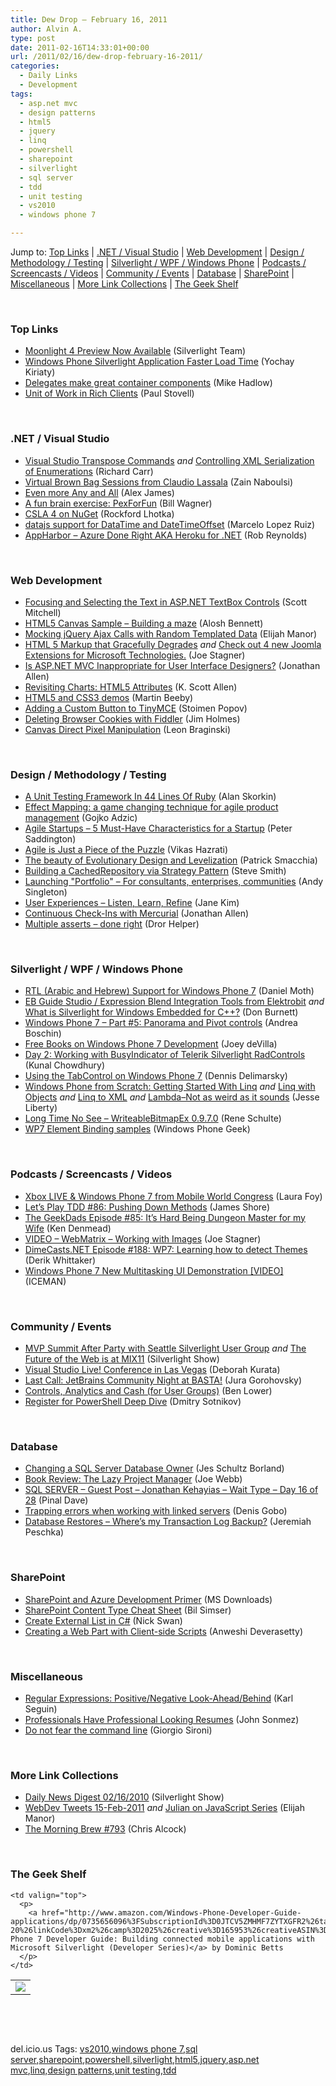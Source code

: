 ```yaml
---
title: Dew Drop – February 16, 2011
author: Alvin A.
type: post
date: 2011-02-16T14:33:01+00:00
url: /2011/02/16/dew-drop-february-16-2011/
categories:
  - Daily Links
  - Development
tags:
  - asp.net mvc
  - design patterns
  - html5
  - jquery
  - linq
  - powershell
  - sharepoint
  - silverlight
  - sql server
  - tdd
  - unit testing
  - vs2010
  - windows phone 7

---
```

Jump to: [Top Links][1] | [.NET / Visual Studio][2] | [Web Development][3] | [Design / Methodology / Testing][4] | [Silverlight / WPF / Windows Phone][5] | [Podcasts / Screencasts / Videos][6] | [Community / Events][7] | [Database][8] | [SharePoint][9] | [Miscellaneous][10] | [More Link Collections][11] | [The Geek Shelf][12] 

&#160;

### <a name="top"></a>Top Links

  * [Moonlight 4 Preview Now Available][13] (Silverlight Team)
  * [Windows Phone Silverlight Application Faster Load Time][14] (Yochay Kiriaty)
  * [Delegates make great container components][15] (Mike Hadlow)
  * [Unit of Work in Rich Clients][16] (Paul Stovell)

&#160;

### <a name="dotnet"></a>.NET / Visual Studio

  * [Visual Studio Transpose Commands][17] _and_ [Controlling XML Serialization of Enumerations][18] (Richard Carr)
  * [Virtual Brown Bag Sessions from Claudio Lassala][19] (Zain Naboulsi)
  * [Even more Any and All][20] (Alex James)
  * [A fun brain exercise: PexForFun][21] (Bill Wagner)
  * [CSLA 4 on NuGet][22] (Rockford Lhotka)
  * [datajs support for DataTime and DateTimeOffset][23] (Marcelo Lopez Ruiz)
  * [AppHarbor &#8211; Azure Done Right AKA Heroku for .NET][24] (Rob Reynolds)

&#160;

### <a name="web"></a>Web Development

  * [Focusing and Selecting the Text in ASP.NET TextBox Controls][25] (Scott Mitchell)
  * [HTML5 Canvas Sample – Building a maze][26] (Alosh Bennett)
  * [Mocking jQuery Ajax Calls with Random Templated Data][27] (Elijah Manor)
  * [HTML 5 Markup that Gracefully Degrades][28] _and_ [Check out 4 new Joomla Extensions for Microsoft Technologies.][29] (Joe Stagner)
  * [Is ASP.NET MVC Inappropriate for User Interface Designers?][30] (Jonathan Allen)
  * [Revisiting Charts: HTML5 Attributes][31] (K. Scott Allen)
  * [HTML5 and CSS3 demos][32] (Martin Beeby)
  * [Adding a Custom Button to TinyMCE][33] (Stoimen Popov)
  * [Deleting Browser Cookies with Fiddler][34] (Jim Holmes)
  * [Canvas Direct Pixel Manipulation][35] (Leon Braginski)

&#160;

### <a name="design"></a>Design / Methodology / Testing

  * [A Unit Testing Framework In 44 Lines Of Ruby][36] (Alan Skorkin)
  * [Effect Mapping: a game changing technique for agile product management][37] (Gojko Adzic)
  * [Agile Startups – 5 Must-Have Characteristics for a Startup][38] (Peter Saddington)
  * [Agile is Just a Piece of the Puzzle][39] (Vikas Hazrati)
  * [The beauty of Evolutionary Design and Levelization][40] (Patrick Smacchia)
  * [Building a CachedRepository via Strategy Pattern][41] (Steve Smith)
  * [Launching "Portfolio" &#8211; For consultants, enterprises, communities][42] (Andy Singleton)
  * [User Experiences – Listen, Learn, Refine][43] (Jane Kim)
  * [Continuous Check-Ins with Mercurial][44] (Jonathan Allen)
  * [Multiple asserts – done right][45] (Dror Helper)

&#160;

### <a name="silverlight"></a>Silverlight / WPF / Windows Phone

  * [RTL (Arabic and Hebrew) Support for Windows Phone 7][46] (Daniel Moth)
  * [EB Guide Studio / Expression Blend Integration Tools from Elektrobit][47] _and_ [What is Silverlight for Windows Embedded for C++?][48] (Don Burnett)
  * [Windows Phone 7 &#8211; Part #5: Panorama and Pivot controls][49] (Andrea Boschin)
  * [Free Books on Windows Phone 7 Development][50] (Joey deVilla)
  * [Day 2: Working with BusyIndicator of Telerik Silverlight RadControls][51] (Kunal Chowdhury)
  * [Using the TabControl on Windows Phone 7][52] (Dennis Delimarsky)
  * <a href="http://feedproxy.google.com/~r/JesseLiberty-SilverlightGeek/~3/zawMXluzykE/" target="_blank">Windows Phone from Scratch: Getting Started With Linq</a> _and_ [Linq with Objects][53] _and_ [Linq to XML][54] _and_&#160;<a href="http://feedproxy.google.com/~r/JesseLiberty-SilverlightGeek/~3/3LmsQ0HuuaQ/" target="_blank">Lambda–Not as weird as it sounds</a> (Jesse Liberty)
  * [Long Time No See &#8211; WriteableBitmapEx 0.9.7.0][55] (Rene Schulte)
  * [WP7 Element Binding samples][56] (Windows Phone Geek)

&#160;

### <a name="podcasts"></a>Podcasts / Screencasts / Videos

  * [Xbox LIVE & Windows Phone 7 from Mobile World Congress][57] (Laura Foy)
  * [Let&#8217;s Play TDD #86: Pushing Down Methods][58] (James Shore)
  * [The GeekDads Episode #85: It’s Hard Being Dungeon Master for my Wife][59] (Ken Denmead)
  * [VIDEO – WebMatrix – Working with Images][60] (Joe Stagner)
  * <a href="http://feedproxy.google.com/~r/Dimecastsnet--InformAndEducateIn10MinutesOrLess/~3/3izW0Sd71fs/188" target="_blank">DimeCasts.NET Episode #188: WP7: Learning how to detect Themes</a> (Derik Whittaker)
  * [Windows Phone 7 New Multitasking UI Demonstration [VIDEO]][61] (ICEMAN)

&#160;

### <a name="events"></a>Community / Events

  * [MVP Summit After Party with Seattle Silverlight User Group][62] _and_ [The Future of the Web is at MIX11][63] (Silverlight Show)
  * [Visual Studio Live! Conference in Las Vegas][64] (Deborah Kurata)
  * [Last Call: JetBrains Community Night at BASTA!][65] (Jura Gorohovsky)
  * [Controls, Analytics and Cash (for User Groups)][66] (Ben Lower)
  * [Register for PowerShell Deep Dive][67] (Dmitry Sotnikov)

&#160;

### <a name="db"></a>Database

  * [Changing a SQL Server Database Owner][68] (Jes Schultz Borland)
  * [Book Review: The Lazy Project Manager][69] (Joe Webb)
  * [SQL SERVER – Guest Post – Jonathan Kehayias – Wait Type – Day 16 of 28][70] (Pinal Dave)
  * [Trapping errors when working with linked servers][71] (Denis Gobo)
  * [Database Restores – Where’s my Transaction Log Backup?][72] (Jeremiah Peschka)

&#160;

### <a name="sp"></a>SharePoint

  * [SharePoint and Azure Development Primer][73] (MS Downloads)
  * [SharePoint Content Type Cheat Sheet][74] (Bil Simser)
  * [Create External List in C#][75] (Nick Swan)
  * <a href="http://blogs.msdn.com/b/sharepointdev/archive/2011/02/15/creating-a-web-part-with-client-side-script.aspx" target="_blank">Creating a Web Part with Client-side Scripts</a> (Anweshi Deverasetty)

&#160;

### <a name="misc"></a>Miscellaneous

  * [Regular Expressions: Positive/Negative Look-Ahead/Behind][76] (Karl Seguin)
  * [Professionals Have Professional Looking Resumes][77] (John Sonmez)
  * [Do not fear the command line][78] (Giorgio Sironi)

&#160;

### <a name="links"></a>More Link Collections

  * [Daily News Digest 02/16/2010][79] (Silverlight Show)
  * <a href="http://webdevtweets.blogspot.com/2011/02/15-feb-2011.html" target="_blank">WebDev Tweets 15-Feb-2011</a> _and_ [Julian on JavaScript Series][80] (Elijah Manor)
  * [The Morning Brew #793][81] (Chris Alcock)

&#160;

### <a name="shelf"></a>The Geek Shelf

<table border="0" cellspacing="0" cellpadding="0">
  <tr>
    <td>
      <img data-recalc-dims="1" decoding="async" src="https://i0.wp.com/ecx.images-amazon.com/images/I/51OXcOvEkmL._SL160_.jpg?w=660" />
    </td>
    
    <td valign="top">
      <p>
        <a href="http://www.amazon.com/Windows-Phone-Developer-Guide-applications/dp/0735656096%3FSubscriptionId%3D0JTCV5ZMHMF7ZYTXGFR2%26tag%3Dbrdicr-20%26linkCode%3Dxm2%26camp%3D2025%26creative%3D165953%26creativeASIN%3D0735656096">Windows Phone 7 Developer Guide: Building connected mobile applications with Microsoft Silverlight (Developer Series)</a> by Dominic Betts
      </p>
    </td>
  </tr>
</table>

&#160;

<div style="padding-bottom: 0px; margin: 0px; padding-left: 0px; padding-right: 0px; display: inline; float: none; padding-top: 0px" id="scid:C16BAC14-9A3D-4c50-9394-FBFEF7A93539:1a18edbc-ef47-4e9d-89dd-233098143450" class="wlWriterEditableSmartContent">
  <!--dotnetkickit-->
</div>

&#160;

<div style="padding-bottom: 0px; margin: 0px; padding-left: 0px; padding-right: 0px; display: inline; float: none; padding-top: 0px" id="scid:0767317B-992E-4b12-91E0-4F059A8CECA8:43a9ca87-ab6a-4233-b542-84b4aea798f9" class="wlWriterEditableSmartContent">
  del.icio.us Tags: <a href="http://del.icio.us/popular/vs2010" rel="tag">vs2010</a>,<a href="http://del.icio.us/popular/windows+phone+7" rel="tag">windows phone 7</a>,<a href="http://del.icio.us/popular/sql+server" rel="tag">sql server</a>,<a href="http://del.icio.us/popular/sharepoint" rel="tag">sharepoint</a>,<a href="http://del.icio.us/popular/powershell" rel="tag">powershell</a>,<a href="http://del.icio.us/popular/silverlight" rel="tag">silverlight</a>,<a href="http://del.icio.us/popular/html5" rel="tag">html5</a>,<a href="http://del.icio.us/popular/jquery" rel="tag">jquery</a>,<a href="http://del.icio.us/popular/asp.net+mvc" rel="tag">asp.net mvc</a>,<a href="http://del.icio.us/popular/linq" rel="tag">linq</a>,<a href="http://del.icio.us/popular/design+patterns" rel="tag">design patterns</a>,<a href="http://del.icio.us/popular/unit+testing" rel="tag">unit testing</a>,<a href="http://del.icio.us/popular/tdd" rel="tag">tdd</a>
</div>

 [1]: https://morningdew-bpc6g3a0fgaxdxcu.eastus2-01.azurewebsites.net/#top
 [2]: https://morningdew-bpc6g3a0fgaxdxcu.eastus2-01.azurewebsites.net/#dotnet
 [3]: https://morningdew-bpc6g3a0fgaxdxcu.eastus2-01.azurewebsites.net/#web
 [4]: https://morningdew-bpc6g3a0fgaxdxcu.eastus2-01.azurewebsites.net/#design
 [5]: https://morningdew-bpc6g3a0fgaxdxcu.eastus2-01.azurewebsites.net/#silverlight
 [6]: https://morningdew-bpc6g3a0fgaxdxcu.eastus2-01.azurewebsites.net/#podcasts
 [7]: https://morningdew-bpc6g3a0fgaxdxcu.eastus2-01.azurewebsites.net/#events
 [8]: https://morningdew-bpc6g3a0fgaxdxcu.eastus2-01.azurewebsites.net/#db
 [9]: https://morningdew-bpc6g3a0fgaxdxcu.eastus2-01.azurewebsites.net/#sp
 [10]: https://morningdew-bpc6g3a0fgaxdxcu.eastus2-01.azurewebsites.net/#misc
 [11]: https://morningdew-bpc6g3a0fgaxdxcu.eastus2-01.azurewebsites.net/#links
 [12]: https://morningdew-bpc6g3a0fgaxdxcu.eastus2-01.azurewebsites.net/#shelf
 [13]: http://team.silverlight.net/announcement/moonlight-4-preview-now-available/
 [14]: http://windowsteamblog.com/windows_phone/b/wpdev/archive/2011/02/15/windows-phone-silverlight-application-faster-load-time.aspx
 [15]: http://feedproxy.google.com/~r/CodeRant/~3/tPR-vIjC0ck/delegates-make-great-container.html
 [16]: http://www.paulstovell.com/unit-of-work
 [17]: http://feedproxy.google.com/~r/BlackwaspLatestAdditions/~3/fvXRgHystrc/VSTranspose.aspx
 [18]: http://feedproxy.google.com/~r/BlackwaspLatestAdditions/~3/41ppHe9tfb4/XMLEnumeration.aspx
 [19]: http://feedproxy.google.com/~r/zainnab/~3/uAF0vE40H0E/virtual-brown-bag-sessions-from-claudio-lassala.aspx
 [20]: http://www.odata.org/blog/2011/2/15/even-more-any-and-all
 [21]: http://feedproxy.google.com/~r/billwagner/~3/Uy0hMxGfTSg/AfunbrainexercisePexForFun
 [22]: http://www.lhotka.net/weblog/CSLA4OnNuGet.aspx
 [23]: http://blogs.msdn.com/b/marcelolr/archive/2011/02/15/datajs-support-for-datatime-and-datetimeoffset.aspx
 [24]: http://feedproxy.google.com/~r/Devlicious/~3/aA35bZPoYIs/appharbor-azure-done-right-aka-heroku-for-net.aspx
 [25]: http://www.4guysfromrolla.com/articles/021611-1.aspx
 [26]: http://feeds.dzone.com/~r/zones/css/~3/zzip3A7PSAw/html5-canvas-sample-%E2%80%93-building
 [27]: http://www.elijahmanor.com/2011/02/mocking-jquery-ajax-calls-with-random.html
 [28]: http://feedproxy.google.com/~r/MSJoe/~3/QnQv9Hy2220/
 [29]: http://feedproxy.google.com/~r/MSJoe/~3/2K-9Dv8Xg3E/
 [30]: http://www.infoq.com/news/2011/02/MVC-Problems
 [31]: http://odetocode.com/Blogs/scott/archive/2011/02/14/revisiting-charts-html5-attributes.aspx
 [32]: http://feedproxy.google.com/~r/ubelly/~3/gwpq60hq0hs/
 [33]: http://feedproxy.google.com/~r/stoimenblog/~3/_OCypuTPCIo/
 [34]: http://frazzleddad.blogspot.com/2011/02/deleting-browser-cookies-with-fiddler.html
 [35]: http://windowsteamblog.com/windows/b/developers/archive/2011/02/15/canvas-direct-pixel-manipulation.aspx
 [36]: http://www.skorks.com/2011/02/a-unit-testing-framework-in-44-lines-of-ruby/
 [37]: http://gojko.net/2011/02/16/effect-mapping-a-game-changing-technique-for-agile-product-management/
 [38]: http://feedproxy.google.com/~r/agilescout/~3/rLXK8JZGTgs/
 [39]: http://www.infoq.com/news/2011/02/agile-is-not-enough
 [40]: http://feedproxy.google.com/~r/CodeBetter/~3/mOG1CyZognM/
 [41]: http://stevesmithblog.com/blog/building-a-cachedrepository-via-strategy-pattern/
 [42]: http://blog.assembla.com/assemblablog/tabid/12618/bid/40420/Launching-Portfolio-For-consultants-enterprises-communities.aspx
 [43]: http://blogs.msdn.com/b/ie/archive/2011/02/15/user-experiences-listen-learn-refine.aspx
 [44]: http://www.infoq.com/news/2011/02/Mercurial-Continuous
 [45]: http://feedproxy.google.com/~r/HelperCode/~3/yHJkakbH-zw/multiple-asserts-done-right.html
 [46]: http://feedproxy.google.com/~r/DanielMoth/~3/3T1_3oQuO9o/RTL-Arabic-And-Hebrew-Support-For-Windows-Phone-7.aspx
 [47]: http://feedproxy.google.com/~r/d4dotnet/~3/l8lwhRZSLuA/post.aspx
 [48]: http://feedproxy.google.com/~r/d4dotnet/~3/m6wzN_yFuGY/post.aspx
 [49]: http://feedproxy.google.com/~r/silverlightshow/~3/d0SSzZWYaqc/Windows-Phone-7-Part-5-Panorama-and-Pivot-controls.aspx
 [50]: http://www.globalnerdy.com/2011/02/15/free-books-on-windows-phone-7-development/
 [51]: http://feedproxy.google.com/~r/kunal2383/~3/5_ZcffO8vM4/day-2-working-with-busyindicator-of.html
 [52]: http://feeds.dzone.com/~r/zones/dotnet/~3/zCeAA1V1wPQ/using-tabcontrol-windows-phone
 [53]: http://feedproxy.google.com/~r/JesseLiberty-SilverlightGeek/~3/gj4-j3bvV_w/
 [54]: http://feedproxy.google.com/~r/JesseLiberty-SilverlightGeek/~3/Ym4hRdoyVic/
 [55]: http://kodierer.blogspot.com/2011/02/long-time-no-see-writeablebitmapex-0970.html
 [56]: http://www.windowsphonegeek.com/tips/wp7-element-binding-samples
 [57]: http://channel9.msdn.com/posts/Xbox-LIVE--Windows-Phone-7-from-Mobile-World-Congress
 [58]: http://jamesshore.com/Blog/Lets-Play/Episode-86.html
 [59]: http://feeds.wired.com/~r/wiredgeekdad/~3/lVo5gnbuuj8/
 [60]: http://feedproxy.google.com/~r/MSJoe/~3/_I4lvkQcalY/
 [61]: http://feedproxy.google.com/~r/Ithinkdiff/~3/SbizH1b_eUA/
 [62]: http://feedproxy.google.com/~r/silverlightshow/~3/1VspVf4uBG8/MVP-Summit-After-Party-with-Seattle-Silverlight-User-Group.aspx
 [63]: http://feedproxy.google.com/~r/silverlightshow/~3/CqWDd_Do1yg/The-Future-of-the-Web-is-at-MIX11.aspx
 [64]: http://msmvps.com/blogs/deborahk/archive/2011/02/15/visual-studio-live-conference-in-las-vegas.aspx
 [65]: http://blogs.jetbrains.com/dotnet/2011/02/last-call-jetbrains-community-night-at-basta/
 [66]: http://windowsteamblog.com/windows_phone/b/wpdev/archive/2011/02/15/controls-analytics-and-cash-for-user-groups.aspx
 [67]: http://dmitrysotnikov.wordpress.com/2011/02/16/register-for-powershell-deep-dive
 [68]: http://blogs.lessthandot.com/index.php/DataMgmt/DBAdmin/MSSQLServerAdmin/changing-a-sql-server-database
 [69]: http://webbtechsolutions.com/2011/02/15/book-review-the-lazy-project-manager/
 [70]: http://blog.sqlauthority.com/2011/02/16/sql-server-guest-post-jonathan-kehayias-wait-type-day-16-of-28/
 [71]: http://blogs.lessthandot.com/index.php/DataMgmt/DBAdmin/MSSQLServerAdmin/trapping-errors-when-working-with
 [72]: http://feedproxy.google.com/~r/facility9/~3/VJOVp7yM_UQ/database-restores-wheres-my-transaction-log-backup
 [73]: http://feedproxy.google.com/~r/MicrosoftDownloadCenter/~3/fuUaoIkt-Zw/details.aspx
 [74]: http://feedproxy.google.com/~r/bsimser/~3/TJxzU55ZxJw/sharepoint-content-type-cheat-sheet.aspx
 [75]: http://lightningtools.com/blog/archive/2011/02/15/create-external-list-in-c.aspx
 [76]: http://openmymind.net/2011/2/16/Regex-Positive-Negative-Look-Ahead-Behind
 [77]: http://simpleprogrammer.com/2011/02/15/professionals-have-professional-looking-resumes/
 [78]: http://feeds.dzone.com/~r/zones/agile/~3/DyD7-a8s4Gg/do-not-fear-command-line
 [79]: http://feedproxy.google.com/~r/silverlightshow/~3/4kUTkEqUA20/Daily-News-Digest-02-16-2010.aspx
 [80]: http://www.elijahmanor.com/2011/02/julian-on-javascript-series.html
 [81]: http://feedproxy.google.com/~r/ReflectivePerspective/~3/W7re_CiCeeA/